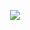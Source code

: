 <p align="center">
  <img src="https://github-readme-stats.vercel.app/api?username=NotJanLive&count_private=true&show_icons=true&bg_color=161b22&title_color=58a6ff&text_color=c9d1d9&icon_color=196c2e&custom_title=Statistics&hide_border=true">
</p>
